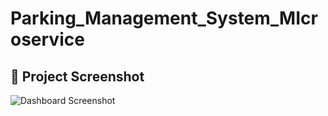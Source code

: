 ﻿# Parking_Management_System_MIcroservice

## 📸 Project Screenshot

![Dashboard Screenshot](docs/EurekaServerDashboard/img.png)
